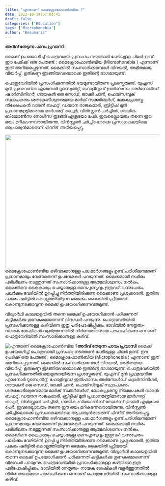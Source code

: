 ```yaml
---
title: "എന്താണ് മൈക്രോഫോൺബിയ ?"
date: 2023-10-14T07:03:41
draft: false
categories: ["Education"]
tags: ['Microphonebia']
author: "Beaumaris"
---
```


<strong>അറിവ് തേടുന്ന പാവം പ്രവാസി</strong>

മൈക്ക് ഉപയോഗിച്ച് പൊതുവായി പ്രസംഗം നടത്താൻ പേടിയുള്ള ചിലർ ഉണ്ട്. ഈ പേടിക്ക് ഒരു പേരുണ്ട് : മൈക്രോഫോൺബിയ (Microphonebia ) എന്നാണ് ഇത് അറിയപ്പെടുന്നത്. മൈക്കിൽ സംസാരിക്കുമ്പോൾ വിറയൽ, അമിതമായ വിയർപ്പ്, ഉത്കണ്ഠ തുടങ്ങിയവയൊക്കെ ഇതിന്റെ ഭാഗമായുണ്ട്.

പൊതുവേദിയിൽ പ്രസംഗിക്കുന്നതിൽ ഭയമുണ്ടായിരുന്ന പ്രശസ്തരുണ്ട്. യുഎസ് മുൻ പ്രഥമവനിത എലനോർ റൂസ്വെൽറ്റ്, ഹോളിവുഡ് ഇതിഹാസം അർനോൾഡ് ഷ്വാർസിനിഗർ, ഗായകൻ ജെ സെഡ്, ജാക്കി ചാൻ, ഫെയ്സ്ബുക് സ്ഥാപകനും ശതകോടീശ്വരനുമായ മാർക് സക്കർബർഗ്, ലോകപ്രശസ്ത നിക്ഷേപകൻ വാരൻ ബഫറ്റ്, ഡയാന രാജകുമാരി, ബ്രിട്ടിഷ് മുൻ പ്രധാനമന്ത്രിമാരായ മാർഗരറ്റ് താച്ചർ, വിൻസ്റ്റൺ ചർച്ചിൽ, ഗായിക ബിയോൺസ് നോൾസ് തുടങ്ങി എത്രയോ പേർ. ഇവരെല്ലാവരും തന്നെ ഈ ഭയം മറികടന്നവരായിരുന്നു. വിൻസ്റ്റൺ ചർച്ചിലൊക്കെ പ്രസംഗകലയിലെ ആചാര്യൻമാരെന്ന് പിന്നീട് അറിയപ്പെട്ടു.

<img class=" wp-image-425037 aligncenter" src="https://cdn.boolokam.com/articles/2023/10/fwwwee.jpg" alt="" width="654" height="434" />മൈക്രോഫോൺബിയ ഒഴിവാക്കാനുള്ള പല മാർഗങ്ങളും ഉണ്ട്.പരിശീലനമാണ് പ്രധാനമായും വേണ്ടതെന്ന് ഉപദേശകർ പറയുന്നത്. മൈക്കുമായി സ്ഥിരം പരിശീലനം നടത്തുന്നത് സംസാരിക്കാനുള്ള ആത്മവിശ്വാസം നൽകും. മൈക്കിനെ കൈകാര്യം ചെയ്യാനുള്ള നൈപുണ്യവും ഇതുവഴി വന്നുചേരും. പലർക്കും വേദിയിൽ ഉറപ്പിച്ചു നിർത്തിയിരിക്കുന്ന മൈക്കാണു പ്രശ്നക്കാരൻ. ഇതിനു പകരം ഷർട്ടിൽ കൊളുത്തിയിടുന്ന മൈക്കും കൈയിൽ ഫ്രീയായി കൊണ്ടുനടക്കാവുന്ന മൈക്ക് ഉപയോഗിക്കുന്നവരുമുണ്ട്.

വിദ്യാർഥി കാലയളവിൽ തന്നെ മൈക്ക് ഉപയോഗിക്കാൻ പഠിക്കുന്നത് കുട്ടികൾക്കു ഗുണകരമാണെന്ന് വിദഗ്ധർ പറയുന്നു. പൊതുവേദിയിൽ പ്രസംഗിക്കാനുള്ള കഴിവിനെ ഇതു പരിപോഷിപ്പിക്കും. ഭാവിയിൽ നേതൃത്വ– നായക ശേഷികൾ വളർത്തുന്നതിൽ നിർണായകമായ പങ്കുവഹിക്കുന്ന ഒന്നാണ് പൊതുവേദിയിൽ സംസാരിക്കാനുള്ള കഴിവ്.


![എന്താണ് മൈക്രോഫോൺബിയ ?](https://cdn.boolokam.com/articles/2023/10/fwwwee.jpg)**അറിവ് തേടുന്ന പാവം പ്രവാസി** മൈക്ക് ഉപയോഗിച്ച് പൊതുവായി പ്രസംഗം നടത്താൻ പേടിയുള്ള ചിലർ ഉണ്ട്. ഈ പേടിക്ക് ഒരു പേരുണ്ട് : മൈക്രോഫോൺബിയ (Microphonebia ) എന്നാണ് ഇത് അറിയപ്പെടുന്നത്. മൈക്കിൽ സംസാരിക്കുമ്പോൾ വിറയൽ, അമിതമായ വിയർപ്പ്, ഉത്കണ്ഠ തുടങ്ങിയവയൊക്കെ ഇതിന്റെ ഭാഗമായുണ്ട്. പൊതുവേദിയിൽ പ്രസംഗിക്കുന്നതിൽ ഭയമുണ്ടായിരുന്ന പ്രശസ്തരുണ്ട്. യുഎസ് മുൻ പ്രഥമവനിത എലനോർ റൂസ്വെൽറ്റ്, ഹോളിവുഡ് ഇതിഹാസം അർനോൾഡ് ഷ്വാർസിനിഗർ, ഗായകൻ ജെ സെഡ്, ജാക്കി ചാൻ, ഫെയ്സ്ബുക് സ്ഥാപകനും ശതകോടീശ്വരനുമായ മാർക് സക്കർബർഗ്, ലോകപ്രശസ്ത നിക്ഷേപകൻ വാരൻ ബഫറ്റ്, ഡയാന രാജകുമാരി, ബ്രിട്ടിഷ് മുൻ പ്രധാനമന്ത്രിമാരായ മാർഗരറ്റ് താച്ചർ, വിൻസ്റ്റൺ ചർച്ചിൽ, ഗായിക ബിയോൺസ് നോൾസ് തുടങ്ങി എത്രയോ പേർ. ഇവരെല്ലാവരും തന്നെ ഈ ഭയം മറികടന്നവരായിരുന്നു. വിൻസ്റ്റൺ ചർച്ചിലൊക്കെ പ്രസംഗകലയിലെ ആചാര്യൻമാരെന്ന് പിന്നീട് അറിയപ്പെട്ടു. മൈക്രോഫോൺബിയ ഒഴിവാക്കാനുള്ള പല മാർഗങ്ങളും ഉണ്ട്.പരിശീലനമാണ് പ്രധാനമായും വേണ്ടതെന്ന് ഉപദേശകർ പറയുന്നത്. മൈക്കുമായി സ്ഥിരം പരിശീലനം നടത്തുന്നത് സംസാരിക്കാനുള്ള ആത്മവിശ്വാസം നൽകും. മൈക്കിനെ കൈകാര്യം ചെയ്യാനുള്ള നൈപുണ്യവും ഇതുവഴി വന്നുചേരും. പലർക്കും വേദിയിൽ ഉറപ്പിച്ചു നിർത്തിയിരിക്കുന്ന മൈക്കാണു പ്രശ്നക്കാരൻ. ഇതിനു പകരം ഷർട്ടിൽ കൊളുത്തിയിടുന്ന മൈക്കും കൈയിൽ ഫ്രീയായി കൊണ്ടുനടക്കാവുന്ന മൈക്ക് ഉപയോഗിക്കുന്നവരുമുണ്ട്. വിദ്യാർഥി കാലയളവിൽ തന്നെ മൈക്ക് ഉപയോഗിക്കാൻ പഠിക്കുന്നത് കുട്ടികൾക്കു ഗുണകരമാണെന്ന് വിദഗ്ധർ പറയുന്നു. പൊതുവേദിയിൽ പ്രസംഗിക്കാനുള്ള കഴിവിനെ ഇതു പരിപോഷിപ്പിക്കും. ഭാവിയിൽ നേതൃത്വ– നായക ശേഷികൾ വളർത്തുന്നതിൽ നിർണായകമായ പങ്കുവഹിക്കുന്ന ഒന്നാണ് പൊതുവേദിയിൽ സംസാരിക്കാനുള്ള കഴിവ്.

